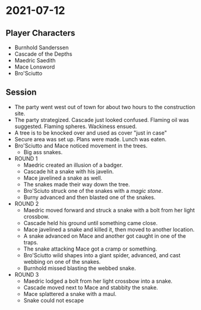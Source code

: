 # 2021-07-12
## Player Characters
* Burnhold Sanderssen
* Cascade of the Depths
* Maedric Saedith
* Mace Lonsword
* Bro'Sciutto
## Session
* The party went west out of town for about two hours to the construction site.
* The party strategized. Cascade just looked confused. Flaming oil was suggested. Flaming spheres. Wackiness ensued.
* A tree is to be knocked over and used as cover "just in case"
* Secure area was set up. Plans were made. Lunch was eaten.
* Bro'Sciutto and Mace noticed movement in the trees.
	* Big ass snakes.
* ROUND 1
	* Maedric created an illusion of a badger.
	* Cascade hit a snake with his javelin.
	* Mace javelined a snake as well.
	* The snakes made their way down the tree.
	* Bro'Sciuto struck one of the snakes with a _magic stone_.
	* Burny advanced and then blasted one of the snakes.
* ROUND 2
	* Maedric moved forward and struck a snake with a bolt from her light crossbow.
	* Cascade held his ground until something came close.
	* Mace javelined a snake and killed it, then moved to another location.
	* A snake advanced on Mace and another got caught in one of the traps.
	* The snake attacking Mace got a cramp or something.
	* Bro'Sciutto wild shapes into a giant spider, advanced, and cast webbing on one of the snakes.
	* Burnhold missed blasting the webbed snake.
* ROUND 3
	* Maedric lodged a bolt from her light crossbow into a snake.
	* Cascade moved next to Mace and stabbity the snake.
	* Mace splattered a snake with a maul.
	* Snake could not escape
<!--stackedit_data:
eyJoaXN0b3J5IjpbLTg0ODgzODU2MywxMTA2ODk5NTA2LDY3Nj
M3MDA5MiwtNjY4NTczOTM2LDE2MTUxMDY3NzEsLTIwMzk0NjIx
MjcsLTExODAwOTU3OTcsLTE5ODc1MTE0MTEsLTU1NjIzMjc5My
wxOTYzOTIzNzE5LDI1MzE2NDYzOF19
-->
